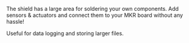 <FeatureList>

<Feature title="Prototyping" image="configurability">

The shield has a large area for soldering your own components. Add sensors & actuators and connect them to your MKR board without any hassle!

</Feature>

<Feature title="Micro SD card slot" image="file">

Useful for data logging and storing larger files.

</Feature>
</FeatureList>